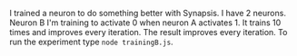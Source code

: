 I trained a neuron to do something better with Synapsis. I have 2 neurons. Neuron B I'm training to activate 0 when neuron A activates 1.
It trains 10 times and improves every iteration. The result improves every iteration. To run the experiment type `node trainingB.js`.
